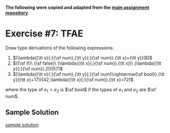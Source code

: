 **The following were copied and adapted from the [main assignment repository](https://github.com/kaist-plrg-cs320/assignment-docs/blob/master/ex7/README.md)**

# Exercise #7: TFAE

Draw type derivations of the following expressions:

1. $(\lambda({\tt x}{:}{\sf num},{\tt y}{:}{\sf num}).{\tt x}+{\tt y})(8)$
2. $({\sf if}\ {\sf false}\ (\lambda({\tt x}{:}{\sf num}).{\tt x})\ (\lambda({\tt y}{:}{\sf num}).2))(57)$
3. $(\lambda({\tt x}{:}{\sf num},{\tt y}{:}{\sf num}\rightarrow{\sf bool}).{\tt y}({\tt x}+17))(42,\lambda({\tt x}{:}{\sf num}).{\tt x}>72)$

where the type of $e_1>e_2$ is $\sf bool$ if the types of $e_1$ and $e_2$ are $\sf num$.

## Sample Solution

[sample solution](https://github.com/kaist-plrg-cs320/assignment-docs/blob/master/ex7/solution.pdf)